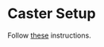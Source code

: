 # Caster Setup

Follow [these](https://www.youtube.com/watch?v=wjSwB4cpMDI&list=PLV6JPhkq1x8JNM6Cw02M_cMueGmh9ma50&index=4&ab_channel=castervoice) instructions.
